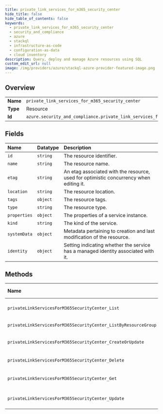 ```yaml
---
title: private_link_services_for_m365_security_center
hide_title: false
hide_table_of_contents: false
keywords:
  - private_link_services_for_m365_security_center
  - security_and_compliance
  - azure    
  - stackql
  - infrastructure-as-code
  - configuration-as-data
  - cloud inventory
description: Query, deploy and manage Azure resources using SQL
custom_edit_url: null
image: /img/providers/azure/stackql-azure-provider-featured-image.png
---
```

  
    

## Overview
<table><tbody>
<tr><td><b>Name</b></td><td><code>private_link_services_for_m365_security_center</code></td></tr>
<tr><td><b>Type</b></td><td>Resource</td></tr>
<tr><td><b>Id</b></td><td><code>azure.security_and_compliance.private_link_services_for_m365_security_center</code></td></tr>
</tbody></table>

## Fields
| Name | Datatype | Description |
|:-----|:---------|:------------|
| `id` | `string` | The resource identifier. |
| `name` | `string` | The resource name. |
| `etag` | `string` | An etag associated with the resource, used for optimistic concurrency when editing it. |
| `location` | `string` | The resource location. |
| `tags` | `object` | The resource tags. |
| `type` | `string` | The resource type. |
| `properties` | `object` | The properties of a service instance. |
| `kind` | `string` | The kind of the service. |
| `systemData` | `object` | Metadata pertaining to creation and last modification of the resource. |
| `identity` | `object` | Setting indicating whether the service has a managed identity associated with it. |
## Methods
| Name | Accessible by | Required Params | Description |
|:-----|:--------------|:----------------|:------------|
| `privateLinkServicesForM365SecurityCenter_List` | `SELECT` | `subscriptionId` | Get all the privateLinkServicesForM365SecurityCenter instances in a subscription. |
| `privateLinkServicesForM365SecurityCenter_ListByResourceGroup` | `SELECT` | `resourceGroupName, subscriptionId` | Get all the service instances in a resource group. |
| `privateLinkServicesForM365SecurityCenter_CreateOrUpdate` | `INSERT` | `resourceGroupName, resourceName, subscriptionId` | Create or update the metadata of a privateLinkServicesForM365SecurityCenter instance. |
| `privateLinkServicesForM365SecurityCenter_Delete` | `DELETE` | `resourceGroupName, resourceName, subscriptionId` | Delete a service instance. |
| `privateLinkServicesForM365SecurityCenter_Get` | `EXEC` | `resourceGroupName, resourceName, subscriptionId` | Get the metadata of a privateLinkServicesForM365SecurityCenter resource. |
| `privateLinkServicesForM365SecurityCenter_Update` | `EXEC` | `resourceGroupName, resourceName, subscriptionId` | Update the metadata of a privateLinkServicesForM365SecurityCenter instance. |
